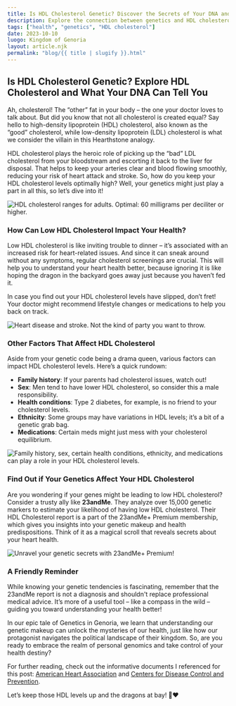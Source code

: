 ```yaml
---
title: Is HDL Cholesterol Genetic? Discover the Secrets of Your DNA and Heart Health
description: Explore the connection between genetics and HDL cholesterol levels, and how 23andMe can uncover your inherited traits.
tags: ["health", "genetics", "HDL cholesterol"]
date: 2023-10-10
luogo: Kingdom of Genoria
layout: article.njk
permalink: "blog/{{ title | slugify }}.html"
---
```


## Is HDL Cholesterol Genetic? Explore HDL Cholesterol and What Your DNA Can Tell You

Ah, cholesterol! The “other” fat in your body – the one your doctor loves to talk about. But did you know that not all cholesterol is created equal? Say hello to high-density lipoprotein (HDL) cholesterol, also known as the “good” cholesterol, while low-density lipoprotein (LDL) cholesterol is what we consider the villain in this Hearthstone analogy.

HDL cholesterol plays the heroic role of picking up the “bad” LDL cholesterol from your bloodstream and escorting it back to the liver for disposal. That helps to keep your arteries clear and blood flowing smoothly, reducing your risk of heart attack and stroke. So, how do you keep your HDL cholesterol levels optimally high? Well, your genetics might just play a part in all this, so let’s dive into it!

![HDL cholesterol ranges for adults. Optimal: 60 milligrams per deciliter or higher.](https://www.23andme.com/wp-content/uploads/sites/2/2021/08/Screen-Shot-2021-08-13-at-9.08.50-AM.png)

### How Can Low HDL Cholesterol Impact Your Health?

Low HDL cholesterol is like inviting trouble to dinner – it’s associated with an increased risk for heart-related issues. And since it can sneak around without any symptoms, regular cholesterol screenings are crucial. This will help you to understand your heart health better, because ignoring it is like hoping the dragon in the backyard goes away just because you haven’t fed it.

In case you find out your HDL cholesterol levels have slipped, don’t fret! Your doctor might recommend lifestyle changes or medications to help you back on track.

![Heart disease and stroke. Not the kind of party you want to throw.](https://www.23andme.com/wp-content/uploads/sites/2/2021/08/Screen-Shot-2021-08-13-at-9.09.39-AM.png)

### Other Factors That Affect HDL Cholesterol

Aside from your genetic code being a drama queen, various factors can impact HDL cholesterol levels. Here’s a quick rundown:

- **Family history**: If your parents had cholesterol issues, watch out!
- **Sex**: Men tend to have lower HDL cholesterol, so consider this a male responsibility.
- **Health conditions**: Type 2 diabetes, for example, is no friend to your cholesterol levels.
- **Ethnicity**: Some groups may have variations in HDL levels; it’s a bit of a genetic grab bag.
- **Medications**: Certain meds might just mess with your cholesterol equilibrium.

![Family history, sex, certain health conditions, ethnicity, and medications can play a role in your HDL cholesterol levels.](https://www.23andme.com/wp-content/uploads/sites/2/2021/08/Screen-Shot-2021-08-13-at-9.09.46-AM.png)

### Find Out if Your Genetics Affect Your HDL Cholesterol

Are you wondering if your genes might be leading to low HDL cholesterol? Consider a trusty ally like **23andMe**. They analyze over 15,000 genetic markers to estimate your likelihood of having low HDL cholesterol. Their HDL Cholesterol report is a part of the 23andMe+ Premium membership, which gives you insights into your genetic makeup and health predispositions. Think of it as a magical scroll that reveals secrets about your heart health.

![Unravel your genetic secrets with 23andMe+ Premium!](https://www.23andme.com/uploads/sites/2/20240109213029/Premium.jpg)

### A Friendly Reminder

While knowing your genetic tendencies is fascinating, remember that the 23andMe report is not a diagnosis and shouldn't replace professional medical advice. It’s more of a useful tool – like a compass in the wild – guiding you toward understanding your health better!

In our epic tale of Genetics in Genoria, we learn that understanding our genetic makeup can unlock the mysteries of our health, just like how our protagonist navigates the political landscape of their kingdom. So, are you ready to embrace the realm of personal genomics and take control of your health destiny?

For further reading, check out the informative documents I referenced for this post: [American Heart Association](https://www.heart.org/en/health-topics/cholesterol/about-cholesterol) and [Centers for Disease Control and Prevention](https://www.cdc.gov/cholesterol/about.htm). 

Let’s keep those HDL levels up and the dragons at bay! 🐉❤️